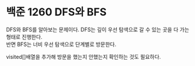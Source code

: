 # 백준 1260 DFS와 BFS

DFS와 BFS를 알아보는 문제이다. DFS는 깊이 우선 탐색으로 갈 수 있는 곳을 다 가는 형태로 진행한다.<br>
반면 BFS는 너비 우선 탐색으로 단계별로 방문한다.

visited[]배열을 추가해 방문을 했는지 안했는지 확인하는 것도 필요하다. 
